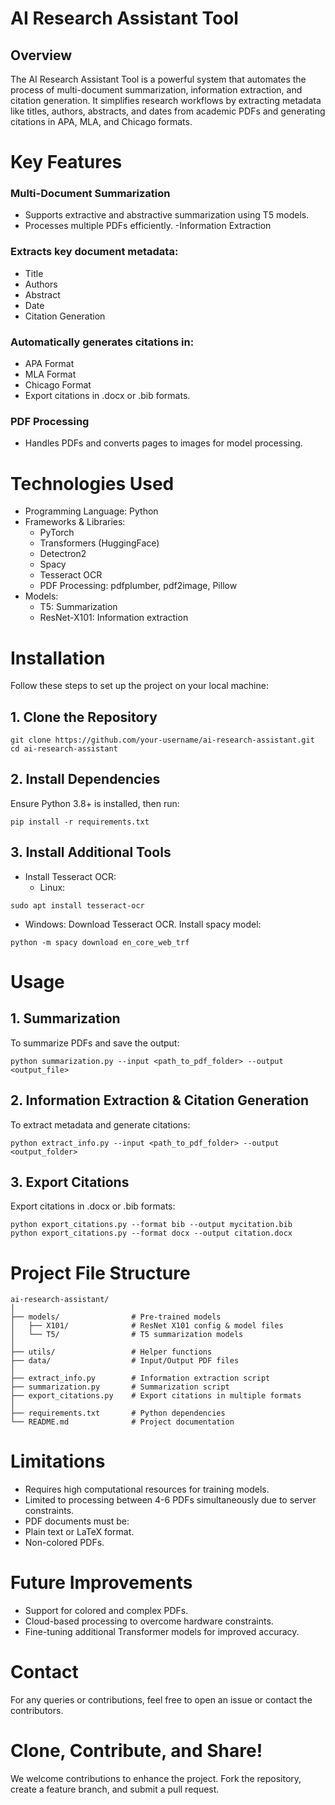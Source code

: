  # AI Research Assistant Tool
 ## Overview
 The AI Research Assistant Tool is a powerful system that automates the process of multi-document summarization, information extraction, and citation generation. 
 It simplifies research workflows by extracting metadata like titles, authors, abstracts, and dates from academic PDFs and generating citations in APA, MLA, and Chicago formats.
# Key Features
### Multi-Document Summarization
- Supports extractive and abstractive summarization using T5 models.
- Processes multiple PDFs efficiently.
 -Information Extraction

### Extracts key document metadata:
- Title
- Authors
- Abstract
- Date
- Citation Generation

### Automatically generates citations in:
- APA Format
- MLA Format
- Chicago Format
- Export citations in .docx or .bib formats.
  
### PDF Processing
- Handles PDFs and converts pages to images for model processing.
  
# Technologies Used
* Programming Language: Python
* Frameworks & Libraries:
  * PyTorch
  * Transformers (HuggingFace)
  * Detectron2
  * Spacy
  * Tesseract OCR
  * PDF Processing: pdfplumber, pdf2image, Pillow
* Models:
  * T5: Summarization
  * ResNet-X101: Information extraction
# Installation
Follow these steps to set up the project on your local machine:
## 1. Clone the Repository
```
git clone https://github.com/your-username/ai-research-assistant.git
cd ai-research-assistant

```
## 2. Install Dependencies
Ensure Python 3.8+ is installed, then run:
```
pip install -r requirements.txt

```
## 3. Install Additional Tools
* Install Tesseract OCR:
  * Linux:
```
sudo apt install tesseract-ocr

``` 

  * Windows: Download Tesseract OCR.
Install spacy model:
```
python -m spacy download en_core_web_trf

``` 
# Usage
## 1. Summarization
To summarize PDFs and save the output:
```
python summarization.py --input <path_to_pdf_folder> --output <output_file>

``` 
## 2. Information Extraction & Citation Generation
To extract metadata and generate citations:
```
python extract_info.py --input <path_to_pdf_folder> --output <output_folder>

```
## 3. Export Citations
Export citations in .docx or .bib formats:
```
python export_citations.py --format bib --output mycitation.bib
python export_citations.py --format docx --output citation.docx

```
# Project File Structure

```
ai-research-assistant/
│
├── models/                # Pre-trained models
│   ├── X101/              # ResNet X101 config & model files
│   └── T5/                # T5 summarization models
│
├── utils/                 # Helper functions
├── data/                  # Input/Output PDF files
│
├── extract_info.py        # Information extraction script
├── summarization.py       # Summarization script
├── export_citations.py    # Export citations in multiple formats
│
├── requirements.txt       # Python dependencies
└── README.md              # Project documentation

```
# Limitations
* Requires high computational resources for training models.
* Limited to processing between 4-6 PDFs simultaneously due to server constraints.
* PDF documents must be:
 * Plain text or LaTeX format.
 * Non-colored PDFs.
# Future Improvements
* Support for colored and complex PDFs.
* Cloud-based processing to overcome hardware constraints.
* Fine-tuning additional Transformer models for improved accuracy.
# Contact
For any queries or contributions, feel free to open an issue or contact the contributors.
# Clone, Contribute, and Share!
We welcome contributions to enhance the project. Fork the repository, create a feature branch, and submit a pull request.

